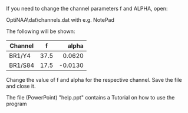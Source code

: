 If you need to change the channel parameters f and ALPHA, open:

OptiNAA\dat\channels.dat with e.g. NotePad

The following will be shown:


| Channel        | f           | alpha  |
| ------------- |:-------------:| -----:|
| BR1/Y4      | 37.5 | 0.0620 |
|   BR1/S84	  | 17.5      |   -0.0130 |


Change the value of f and alpha for the respective channel.
Save the file and close it.

The file (PowerPoint) "help.ppt" contains a Tutorial on how to use the program
